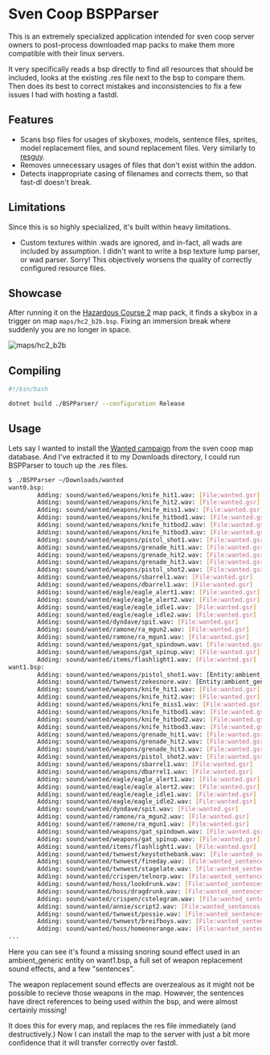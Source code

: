 # Sven Coop BSPParser

This is an extremely specialized application intended for sven coop server owners to post-process downloaded map packs to make them more compatible with their linux servers.

It very specifically reads a bsp directly to find all resources that should be included, looks at the existing .res file next to the bsp to compare them. Then does its best to correct mistakes and inconsistencies to fix a few issues I had with hosting a fastdl.

## Features

- Scans bsp files for usages of skyboxes, models, sentence files, sprites, model replacement files, and sound replacement files. Very similarly to [resguy](https://github.com/wootguy/resguy).
- Removes unnecessary usages of files that don't exist within the addon.
- Detects inappropriate casing of filenames and corrects them, so that fast-dl doesn't break.

## Limitations

Since this is so highly specialized, it's built within heavy limitations.

- Custom textures within .wads are ignored, and in-fact, all wads are included by assumption. I didn't want to write a bsp texture lump parser, or wad parser. Sorry! This objectively worsens the quality of correctly configured resource files.

## Showcase

After running it on the [Hazardous Course 2](http://scmapdb.wikidot.com/map:hazardous-course-2) map pack, it finds a skybox in a trigger on map `maps/hc2_b2b.bsp`. Fixing an immersion break where suddenly you are no longer in space.

![maps/hc2_b2b](https://github.com/user-attachments/assets/260bcd21-f62d-44d4-8688-aafe5d93417a)

## Compiling

```bash
#!/bin/bash

dotnet build ./BSPParser/ --configuration Release
```

## Usage

Lets say I wanted to install the [Wanted campaign](http://scmapdb.wikidot.com/map:wanted) from the sven coop map database. And I've extracted it to my Downloads directory, I could run BSPParser to touch up the .res files.
```bash
$ ./BSPParser ~/Downloads/wanted
want0.bsp:
        Adding: sound/wanted/weapons/knife_hit1.wav: [File:wanted.gsr]
        Adding: sound/wanted/weapons/knife_hit2.wav: [File:wanted.gsr]
        Adding: sound/wanted/weapons/knife_miss1.wav: [File:wanted.gsr]
        Adding: sound/wanted/weapons/knife_hitbod1.wav: [File:wanted.gsr]
        Adding: sound/wanted/weapons/knife_hitbod2.wav: [File:wanted.gsr]
        Adding: sound/wanted/weapons/knife_hitbod3.wav: [File:wanted.gsr]
        Adding: sound/wanted/weapons/pistol_shot1.wav: [File:wanted.gsr]
        Adding: sound/wanted/weapons/grenade_hit1.wav: [File:wanted.gsr]
        Adding: sound/wanted/weapons/grenade_hit2.wav: [File:wanted.gsr]
        Adding: sound/wanted/weapons/grenade_hit3.wav: [File:wanted.gsr]
        Adding: sound/wanted/weapons/pistol_shot2.wav: [File:wanted.gsr]
        Adding: sound/wanted/weapons/sbarrel1.wav: [File:wanted.gsr]
        Adding: sound/wanted/weapons/dbarrel1.wav: [File:wanted.gsr]
        Adding: sound/wanted/eagle/eagle_alert1.wav: [File:wanted.gsr]
        Adding: sound/wanted/eagle/eagle_alert2.wav: [File:wanted.gsr]
        Adding: sound/wanted/eagle/eagle_idle1.wav: [File:wanted.gsr]
        Adding: sound/wanted/eagle/eagle_idle2.wav: [File:wanted.gsr]
        Adding: sound/wanted/dyndave/spit.wav: [File:wanted.gsr]
        Adding: sound/wanted/ramone/ra_mgun2.wav: [File:wanted.gsr]
        Adding: sound/wanted/ramone/ra_mgun1.wav: [File:wanted.gsr]
        Adding: sound/wanted/weapons/gat_spindown.wav: [File:wanted.gsr]
        Adding: sound/wanted/weapons/gat_spinup.wav: [File:wanted.gsr]
        Adding: sound/wanted/items/flashlight1.wav: [File:wanted.gsr]
want1.bsp:
        Adding: sound/wanted/weapons/pistol_shot1.wav: [Entity:ambient_generic, in: want1.bsp]
        Adding: sound/wanted/twnwest/zekesnore.wav: [Entity:ambient_generic, in: want1.bsp]
        Adding: sound/wanted/weapons/knife_hit1.wav: [File:wanted.gsr]
        Adding: sound/wanted/weapons/knife_hit2.wav: [File:wanted.gsr]
        Adding: sound/wanted/weapons/knife_miss1.wav: [File:wanted.gsr]
        Adding: sound/wanted/weapons/knife_hitbod1.wav: [File:wanted.gsr]
        Adding: sound/wanted/weapons/knife_hitbod2.wav: [File:wanted.gsr]
        Adding: sound/wanted/weapons/knife_hitbod3.wav: [File:wanted.gsr]
        Adding: sound/wanted/weapons/grenade_hit1.wav: [File:wanted.gsr]
        Adding: sound/wanted/weapons/grenade_hit2.wav: [File:wanted.gsr]
        Adding: sound/wanted/weapons/grenade_hit3.wav: [File:wanted.gsr]
        Adding: sound/wanted/weapons/pistol_shot2.wav: [File:wanted.gsr]
        Adding: sound/wanted/weapons/sbarrel1.wav: [File:wanted.gsr]
        Adding: sound/wanted/weapons/dbarrel1.wav: [File:wanted.gsr]
        Adding: sound/wanted/eagle/eagle_alert1.wav: [File:wanted.gsr]
        Adding: sound/wanted/eagle/eagle_alert2.wav: [File:wanted.gsr]
        Adding: sound/wanted/eagle/eagle_idle1.wav: [File:wanted.gsr]
        Adding: sound/wanted/eagle/eagle_idle2.wav: [File:wanted.gsr]
        Adding: sound/wanted/dyndave/spit.wav: [File:wanted.gsr]
        Adding: sound/wanted/ramone/ra_mgun2.wav: [File:wanted.gsr]
        Adding: sound/wanted/ramone/ra_mgun1.wav: [File:wanted.gsr]
        Adding: sound/wanted/weapons/gat_spindown.wav: [File:wanted.gsr]
        Adding: sound/wanted/weapons/gat_spinup.wav: [File:wanted.gsr]
        Adding: sound/wanted/items/flashlight1.wav: [File:wanted.gsr]
        Adding: sound/wanted/twnwest/keystothebank.wav: [File:wanted_sentences.txt]
        Adding: sound/wanted/twnwest/fineday.wav: [File:wanted_sentences.txt]
        Adding: sound/wanted/twnwest/stagelate.wav: [File:wanted_sentences.txt]
        Adding: sound/wanted/crispen/telnorp.wav: [File:wanted_sentences.txt]
        Adding: sound/wanted/hoss/lookdrunk.wav: [File:wanted_sentences.txt]
        Adding: sound/wanted/hoss/dragdrunk.wav: [File:wanted_sentences.txt]
        Adding: sound/wanted/crispen/cstelegram.wav: [File:wanted_sentences.txt]
        Adding: sound/wanted/annie/script2.wav: [File:wanted_sentences.txt]
        Adding: sound/wanted/twnwest/possie.wav: [File:wanted_sentences.txt]
        Adding: sound/wanted/twnwest/breifboys.wav: [File:wanted_sentences.txt]
        Adding: sound/wanted/hoss/homeonerange.wav: [File:wanted_sentences.txt]
...
```
Here you can see it's found a missing snoring sound effect used in an ambient_generic entity on want1.bsp, a full set of weapon replacement sound effects, and a few "sentences".

The weapon replacement sound effects are overzealous as it might not be possible to recieve those weapons in the map. However, the sentences have direct references to being used within the bsp, and were almost certainly missing!

It does this for every map, and replaces the res file immediately (and destructively.)
Now I can install the map to the server with just a bit more confidence that it will transfer correctly over fastdl.
